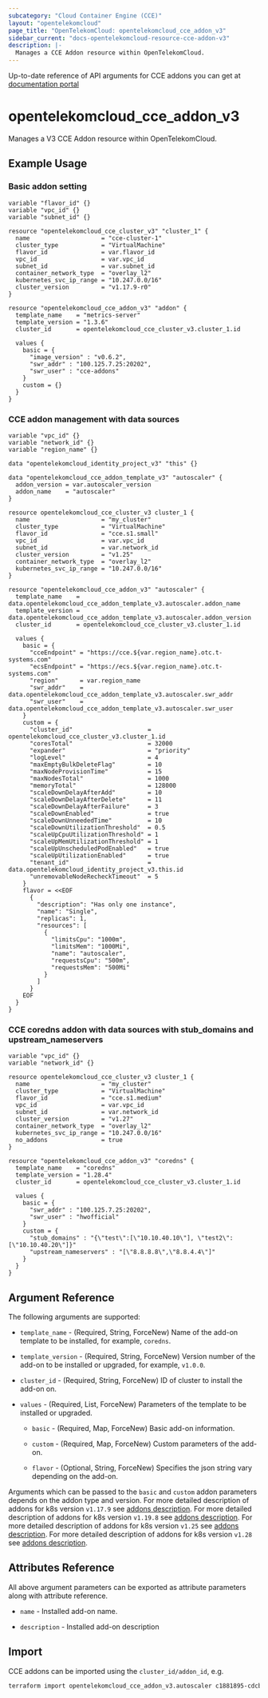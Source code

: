```yaml
---
subcategory: "Cloud Container Engine (CCE)"
layout: "opentelekomcloud"
page_title: "OpenTelekomCloud: opentelekomcloud_cce_addon_v3"
sidebar_current: "docs-opentelekomcloud-resource-cce-addon-v3"
description: |-
  Manages a CCE Addon resource within OpenTelekomCloud.
---
```


Up-to-date reference of API arguments for CCE addons you can get at
[documentation portal](https://docs.otc.t-systems.com/cloud-container-engine/api-ref/apis/add-on_management/)

# opentelekomcloud_cce_addon_v3

Manages a V3 CCE Addon resource within OpenTelekomCloud.

## Example Usage

### Basic addon setting

```hcl
variable "flavor_id" {}
variable "vpc_id" {}
variable "subnet_id" {}

resource "opentelekomcloud_cce_cluster_v3" "cluster_1" {
  name                    = "cce-cluster-1"
  cluster_type            = "VirtualMachine"
  flavor_id               = var.flavor_id
  vpc_id                  = var.vpc_id
  subnet_id               = var.subnet_id
  container_network_type  = "overlay_l2"
  kubernetes_svc_ip_range = "10.247.0.0/16"
  cluster_version         = "v1.17.9-r0"
}

resource "opentelekomcloud_cce_addon_v3" "addon" {
  template_name    = "metrics-server"
  template_version = "1.3.6"
  cluster_id       = opentelekomcloud_cce_cluster_v3.cluster_1.id

  values {
    basic = {
      "image_version" : "v0.6.2",
      "swr_addr" : "100.125.7.25:20202",
      "swr_user" : "cce-addons"
    }
    custom = {}
  }
}
```

### CCE addon management with data sources

```hcl
variable "vpc_id" {}
variable "network_id" {}
variable "region_name" {}

data "opentelekomcloud_identity_project_v3" "this" {}

data "opentelekomcloud_cce_addon_template_v3" "autoscaler" {
  addon_version = var.autoscaler_version
  addon_name    = "autoscaler"
}

resource opentelekomcloud_cce_cluster_v3 cluster_1 {
  name                    = "my_cluster"
  cluster_type            = "VirtualMachine"
  flavor_id               = "cce.s1.small"
  vpc_id                  = var.vpc_id
  subnet_id               = var.network_id
  cluster_version         = "v1.25"
  container_network_type  = "overlay_l2"
  kubernetes_svc_ip_range = "10.247.0.0/16"
}

resource "opentelekomcloud_cce_addon_v3" "autoscaler" {
  template_name    = data.opentelekomcloud_cce_addon_template_v3.autoscaler.addon_name
  template_version = data.opentelekomcloud_cce_addon_template_v3.autoscaler.addon_version
  cluster_id       = opentelekomcloud_cce_cluster_v3.cluster_1.id

  values {
    basic = {
      "cceEndpoint" = "https://cce.${var.region_name}.otc.t-systems.com"
      "ecsEndpoint" = "https://ecs.${var.region_name}.otc.t-systems.com"
      "region"      = var.region_name
      "swr_addr"    = data.opentelekomcloud_cce_addon_template_v3.autoscaler.swr_addr
      "swr_user"    = data.opentelekomcloud_cce_addon_template_v3.autoscaler.swr_user
    }
    custom = {
      "cluster_id"                     = opentelekomcloud_cce_cluster_v3.cluster_1.id
      "coresTotal"                     = 32000
      "expander"                       = "priority"
      "logLevel"                       = 4
      "maxEmptyBulkDeleteFlag"         = 10
      "maxNodeProvisionTime"           = 15
      "maxNodesTotal"                  = 1000
      "memoryTotal"                    = 128000
      "scaleDownDelayAfterAdd"         = 10
      "scaleDownDelayAfterDelete"      = 11
      "scaleDownDelayAfterFailure"     = 3
      "scaleDownEnabled"               = true
      "scaleDownUnneededTime"          = 10
      "scaleDownUtilizationThreshold"  = 0.5
      "scaleUpCpuUtilizationThreshold" = 1
      "scaleUpMemUtilizationThreshold" = 1
      "scaleUpUnscheduledPodEnabled"   = true
      "scaleUpUtilizationEnabled"      = true
      "tenant_id"                      = data.opentelekomcloud_identity_project_v3.this.id
      "unremovableNodeRecheckTimeout"  = 5
    }
    flavor = <<EOF
      {
        "description": "Has only one instance",
        "name": "Single",
        "replicas": 1,
        "resources": [
          {
            "limitsCpu": "1000m",
            "limitsMem": "1000Mi",
            "name": "autoscaler",
            "requestsCpu": "500m",
            "requestsMem": "500Mi"
          }
        ]
      }
    EOF
  }
}

```

### CCE coredns addon with data sources with stub_domains and upstream_nameservers
```hcl
variable "vpc_id" {}
variable "network_id" {}

resource opentelekomcloud_cce_cluster_v3 cluster_1 {
  name                    = "my_cluster"
  cluster_type            = "VirtualMachine"
  flavor_id               = "cce.s1.medium"
  vpc_id                  = var.vpc_id
  subnet_id               = var.network_id
  cluster_version         = "v1.27"
  container_network_type  = "overlay_l2"
  kubernetes_svc_ip_range = "10.247.0.0/16"
  no_addons               = true
}

resource "opentelekomcloud_cce_addon_v3" "coredns" {
  template_name    = "coredns"
  template_version = "1.28.4"
  cluster_id       = opentelekomcloud_cce_cluster_v3.cluster_1.id

  values {
    basic = {
      "swr_addr" : "100.125.7.25:20202",
      "swr_user" : "hwofficial"
    }
    custom = {
      "stub_domains" : "{\"test\":[\"10.10.40.10\"], \"test2\":[\"10.10.40.20\"]}"
      "upstream_nameservers" : "[\"8.8.8.8\",\"8.8.4.4\"]"
    }
  }
}
```

## Argument Reference

The following arguments are supported:

* `template_name` - (Required, String, ForceNew) Name of the add-on template to be installed, for example, `coredns`.

* `template_version` - (Required, String, ForceNew) Version number of the add-on to be installed or upgraded, for example, `v1.0.0`.

* `cluster_id` - (Required, String, ForceNew) ID of cluster to install the add-on on.

* `values` - (Required, List, ForceNew) Parameters of the template to be installed or upgraded.

    * `basic` - (Required, Map, ForceNew) Basic add-on information.

    * `custom` - (Required, Map, ForceNew) Custom parameters of the add-on.

    * `flavor` - (Optional, String, ForceNew) Specifies the json string vary depending on the add-on.

Arguments which can be passed to the `basic` and `custom` addon parameters depends on the addon type and version.
For more detailed description of addons for k8s version `v1.17.9` see [addons description](https://github.com/opentelekomcloud/terraform-provider-opentelekomcloud/blob/devel/opentelekomcloud/services/cce/addon-templates-v1.17.9.md).
For more detailed description of addons for k8s version `v1.19.8` see [addons description](https://github.com/opentelekomcloud/terraform-provider-opentelekomcloud/blob/devel/opentelekomcloud/services/cce/addon-templates-v1.19.8.md).
For more detailed description of addons for k8s version `v1.25` see [addons description](https://github.com/opentelekomcloud/terraform-provider-opentelekomcloud/blob/devel/opentelekomcloud/services/cce/addon-templates-v1.25.md).
For more detailed description of addons for k8s version `v1.28` see [addons description](https://github.com/opentelekomcloud/terraform-provider-opentelekomcloud/blob/devel/opentelekomcloud/services/cce/addon-templates-v1.28.md).

## Attributes Reference

All above argument parameters can be exported as attribute parameters along with attribute reference.

* `name` - Installed add-on name.

* `description` - Installed add-on description


## Import

CCE addons can be imported using the `cluster_id/addon_id`, e.g.

```sh
terraform import opentelekomcloud_cce_addon_v3.autoscaler c1881895-cdcb-4d23-96cb-032e6a3ee667/ea257959-eeb1-4c10-8d33-26f0409a755d
```
